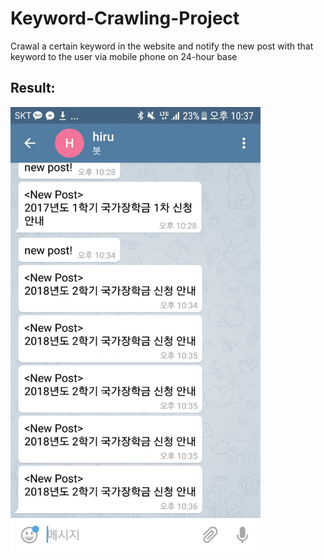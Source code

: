 # Keyword-Crawling-Project
Crawal a certain keyword in the website and notify the new post with that keyword to the user via mobile phone on 24-hour base

## Result:
<img src="post_screenshot.jpg" alt="result" width="400">
